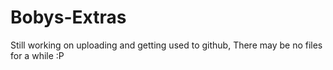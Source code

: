 # Bobys-Extras
Still working on uploading and getting used to github, There may be no files for a while :P
